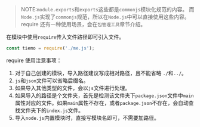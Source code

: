 > NOTE:`module.exports`和`exports`这些都是`commonjs`模块化规范的内容。
> 而`Node.js`实现了`commonjs`规范，所以在`Node.js`中可以直接使用这些内容。
> require 还有一种使用场景，会在`包管理工具`章节介绍。

在模块中使用`require`传入文件路径即可引入文件。

```js
const tiemo = require('./me.js');
```

require 使用注意事项：

1. 对于自己创建的模块，导入路径建议写成相对路径，且不能省略 `./`和`../`。
2. `js`和`json`文件可以省略后缀名。
3. 如果导入其他类型的文件，会以`js`文件进行处理。
4. 如果导入的路径是个文件夹，首先是检测该文件夹下`package.json`文件中`main`属性对应的文件。如果`main`属性不存在，或者`package.json`不存在，会自动查找文件夹下的`index.js`文件。
5. 导入`node.js`内置模块时，直接写模块名即可，不需要加路径。